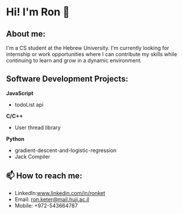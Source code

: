 # Hi! I'm Ron 👋

## About me:

I'm a CS student at the Hebrew University. I'm currently looking for internship or work opportunities where I can contribute my skills while continuing to learn and grow in a dynamic environment.

## Software Development Projects:

**JavaScript**

- todoList api

**C/C++**

- User thread library

**Python**

- gradient-descent-and-logistic-regression
- Jack Compiler


## 📫 How to reach me:
- LinkedIn:www.linkedin.com/in/ronket
- Email: ron.keter@mail.huji.ac.il
- Mobile: +972-543664787



<!--
**ronket/ronket** is a ✨ _special_ ✨ repository because its `README.md` (this file) appears on your GitHub profile.

Here are some ideas to get you started:

- 🔭 I’m currently working on ...
- 🌱 I’m currently learning ...
- 👯 I’m looking to collaborate on ...
- 🤔 I’m looking for help with ...
- 💬 Ask me about ...
- 📫 How to reach me: ...
- 😄 Pronouns: ...
- ⚡ Fun fact: ...
-->
